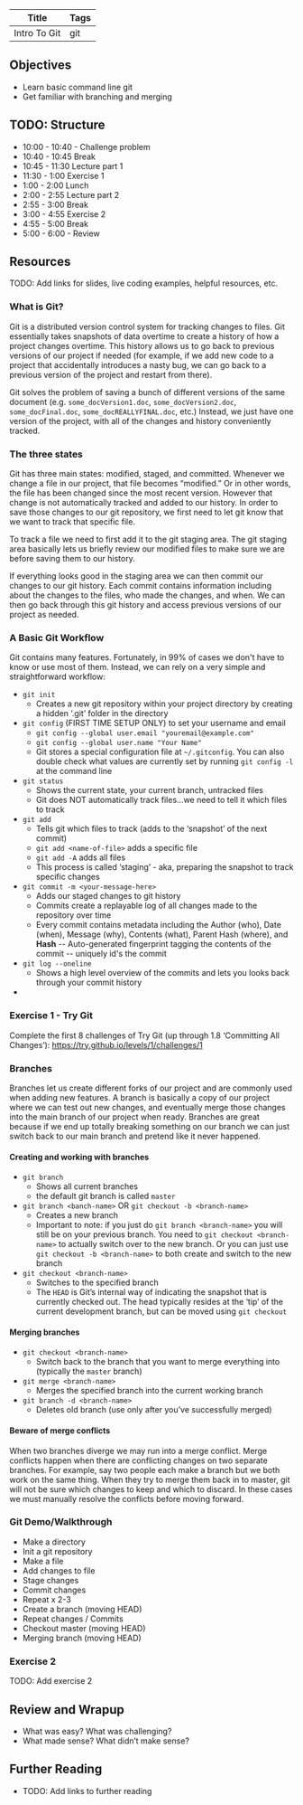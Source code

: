 Title | Tags
--- | ---
Intro To Git | git

## Objectives
* Learn basic command line git
* Get familiar with branching and merging

## TODO: Structure
* 10:00 - 10:40 - Challenge problem
* 10:40 - 10:45 Break
* 10:45 - 11:30 Lecture part 1
* 11:30 - 1:00 Exercise 1
* 1:00 - 2:00 Lunch
* 2:00 - 2:55 Lecture part 2
* 2:55 - 3:00 Break
* 3:00 - 4:55 Exercise 2
* 4:55 - 5:00  Break
* 5:00 - 6:00 - Review 

## Resources
TODO: Add links for slides, live coding examples, helpful resources, etc.

### What is Git?
Git is a distributed version control system for tracking changes to files. Git essentially takes snapshots of data overtime to create a history of how a project changes overtime. This history allows us to go back to previous versions of our project if needed (for example, if we add new code to a project that accidentally introduces a nasty bug, we can go back to a previous version of the project and restart from there). 

Git solves the problem of saving a bunch of different versions of the same document (e.g. `some_docVersion1.doc`, `some_docVersion2.doc`, `some_docFinal.doc`, `some_docREALLYFINAL.doc`, etc.) Instead, we just have one version of the project, with all of the changes and history conveniently tracked.

### The three states
Git has three main states: modified, staged, and committed. Whenever we change a file in our project, that file becomes “modified.” Or in other words, the file has been changed since the most recent version. However that change is not automatically tracked and added to our history. In order to save those changes to our git repository, we first need to let git know that we want to track that specific file. 

To track a file we need to first add it to the git staging area. The git staging area basically lets us briefly review our modified files to make sure we are before saving them to our history.

If everything looks good in the staging area we can then commit our changes to our git history. Each commit contains information including about the changes to the files, who made the changes, and when. We can then go back through this git history and access previous versions of our project as needed.

### A Basic Git Workflow

Git contains many features. Fortunately, in 99% of cases we don't have to
know or use most of them. Instead, we can rely on a very
simple and straightforward workflow:

* `git init`
	*  Creates a new git repository within your project directory by creating a hidden ‘.git’ folder in the directory
* `git config` (FIRST TIME SETUP ONLY) to set your username and email
	* `git config --global user.email "youremail@example.com"`
	*  `git config --global user.name "Your Name" `
	*  Git stores a special configuration file at `~/.gitconfig`. You can also double check what values are currently set by running `git config -l` at the command line
* `git status` 
	* Shows the current state, your current branch, untracked files
	* Git does NOT automatically track files…we need to tell it which files to track
* `git add` 
	* Tells git which files to track (adds to the ‘snapshot’ of the next commit)
	*  `git add <name-of-file>` adds a specific file
	*  `git add -A` adds all files
	*  This process is called ‘staging’ - aka, preparing the snapshot to track specific changes
*   `git commit -m <your-message-here>`
	* Adds our staged changes to git history
	*  Commits create a replayable log of all changes made to the repository over time
	*  Every commit contains metadata including the Author (who), Date (when), Message (why), Contents (what), Parent Hash (where), and __Hash__ -- Auto-generated fingerprint tagging the contents of the commit -- uniquely id's the commit
*  `git log --oneline` 
	* Shows a high level overview of the commits and lets you looks back through your commit history 
*

### Exercise 1 - Try Git

Complete the first 8 challenges of Try Git (up through 1.8 ‘Committing All Changes’):  https://try.github.io/levels/1/challenges/1

### Branches
Branches let us create different forks of our project and are commonly used when adding new features. A branch is basically a copy of our project where we can test out new changes, and eventually merge those changes into the main branch of our project when ready. Branches are great because if we end up totally breaking something on our branch we can just switch back to our main branch and pretend like it never happened.

#### Creating and working with branches
* `git branch` 
	* Shows all current branches
	* the default git branch is called `master`
* `git branch <banch-name>` OR `git checkout -b <branch-name>`
	* Creates a new branch
	* Important to note: if you just do `git branch <branch-name>` you will still be on your previous branch. You need to `git checkout <branch-name>` to actually switch over to the new branch. Or you can just use `git checkout -b <branch-name>` to both create and switch to the new branch
* `git checkout <branch-name>`
	* Switches to the specified branch
	*  The `HEAD` is Git’s internal way of indicating the snapshot that is currently checked out. The head typically resides at the ‘tip’ of the current development branch, but can be moved using `git checkout` 

#### Merging branches
*  `git checkout <branch-name>` 
	* Switch back to the branch that you want to merge everything into (typically the `master` branch)
* `git merge <branch-name>` 
	* Merges the specified branch into the current working branch
* `git branch -d <branch-name>` 
	* Deletes old branch (use only after you’ve successfully merged)

#### Beware of merge conflicts
 When two branches diverge we may run into a merge conflict. Merge conflicts happen when there are conflicting changes on two separate branches. For example, say two people each make a branch but we both work on the same thing. When they try to merge them back in to master, git will not be sure which changes to keep and which to discard. In these cases we must manually resolve the conflicts before moving forward. 


### Git Demo/Walkthrough

* Make a directory
* Init a git repository
* Make a file
* Add changes to file
* Stage changes
* Commit changes
* Repeat x 2-3
* Create a branch (moving HEAD)
* Repeat changes / Commits
* Checkout master (moving HEAD)
* Merging branch (moving HEAD)


### Exercise 2

TODO: Add exercise 2

## Review and Wrapup
* What was easy? What was challenging?
* What made sense? What didn’t make sense?

## Further Reading
* TODO: Add links to further reading